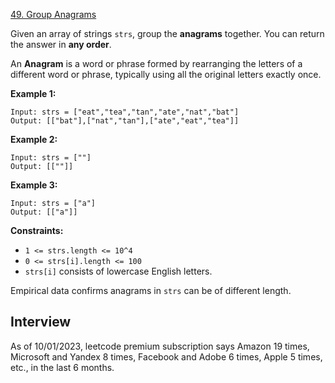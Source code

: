 [49. Group Anagrams](https://leetcode.com/problems/group-anagrams/)

Given an array of strings `strs`, group the **anagrams** together. You can return the answer in **any order**.

An **Anagram** is a word or phrase formed by rearranging the letters of a different word or phrase, typically using all the original letters exactly once.

**Example 1:**
```
Input: strs = ["eat","tea","tan","ate","nat","bat"]
Output: [["bat"],["nat","tan"],["ate","eat","tea"]]
```

**Example 2:**
```
Input: strs = [""]
Output: [[""]]
```

**Example 3:**
```
Input: strs = ["a"]
Output: [["a"]]
```

**Constraints:**
* `1 <= strs.length <= 10^4`
* `0 <= strs[i].length <= 100`
* `strs[i]` consists of lowercase English letters.

Empirical data confirms anagrams in `strs` can be of different length.

## Interview
As of 10/01/2023, leetcode premium subscription says Amazon 19 times, Microsoft and Yandex 8 times, Facebook and Adobe 6 times, Apple 5 times, etc., in the last 6 months.
